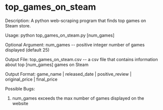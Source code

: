 # top_games_on_steam
Description: A python web-scraping program that finds top games on Steam store.

Usage:
  python top_games_on_steam.py [num_games]
  
Optional Argument:
  num_games -- positive integer number of games displayed (default 25)
  
Output File:
  top_games_on_steam.csv -- a csv file that contains information about top [num_games] games on Steam

Output Format:
  game_name | released_date | positive_review | original_price | final_price
  
Possible Bugs:
  1) num_games exceeds the max number of games displayed on the website
